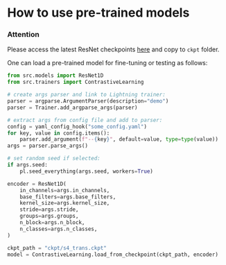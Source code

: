 # How to use pre-trained models

### Attention

Please access the latest ResNet checkpoints [here](https://drive.google.com/drive/folders/1L7T-fsCHiyh5XWaA7VyLHxyl_pcEK-Ar?usp=sharing) and copy to `ckpt` folder.

One can load a pre-trained model for fine-tuning or testing as follows:

```python
from src.models import ResNet1D
from src.trainers import ContrastiveLearning

# create args parser and link to Lightning trainer:
parser = argparse.ArgumentParser(description="demo")
parser = Trainer.add_argparse_args(parser)

# extract args from config file and add to parser:
config = yaml_config_hook("some_config.yaml")
for key, value in config.items():
    parser.add_argument(f"--{key}", default=value, type=type(value))
args = parser.parse_args()

# set random seed if selected:
if args.seed:
    pl.seed_everything(args.seed, workers=True)

encoder = ResNet1D(
    in_channels=args.in_channels,
    base_filters=args.base_filters,
    kernel_size=args.kernel_size,
    stride=args.stride,
    groups=args.groups,
    n_block=args.n_block,
    n_classes=args.n_classes,
)

ckpt_path = "ckpt/s4_trans.ckpt"
model = ContrastiveLearning.load_from_checkpoint(ckpt_path, encoder)
```